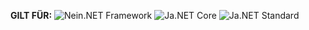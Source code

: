 <Token>**GILT FÜR:** ![Nein](media/no-icon.png).NET Framework ![Ja](media/yes-icon.png).NET Core ![Ja](media/yes-icon.png).NET Standard </Token>